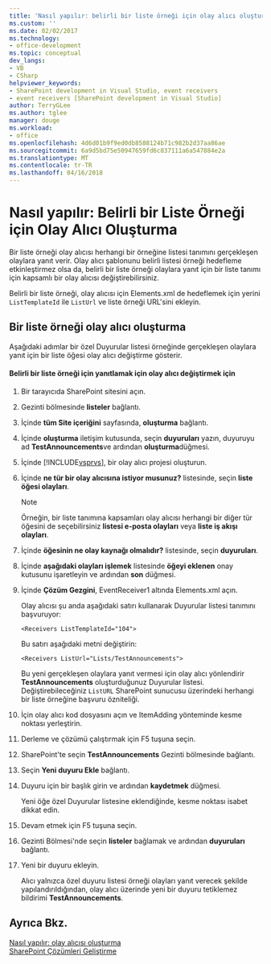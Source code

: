 ```yaml
---
title: 'Nasıl yapılır: belirli bir liste örneği için olay alıcı oluşturma | Microsoft Docs'
ms.custom: ''
ms.date: 02/02/2017
ms.technology:
- office-development
ms.topic: conceptual
dev_langs:
- VB
- CSharp
helpviewer_keywords:
- SharePoint development in Visual Studio, event receivers
- event receivers [SharePoint development in Visual Studio]
author: TerryGLee
ms.author: tglee
manager: douge
ms.workload:
- office
ms.openlocfilehash: 4d6d01b9f9ed0db8588124b71c982b2d37aa86ae
ms.sourcegitcommit: 6a9d5bd75e50947659fd6c837111a6a547884e2a
ms.translationtype: MT
ms.contentlocale: tr-TR
ms.lasthandoff: 04/16/2018
---
```

# <a name="how-to-create-an-event-receiver-for-a-specific-list-instance"></a>Nasıl yapılır: Belirli bir Liste Örneği için Olay Alıcı Oluşturma
  Bir liste örneği olay alıcısı herhangi bir örneğine listesi tanımını gerçekleşen olaylara yanıt verir. Olay alıcı şablonunu belirli listesi örneği hedefleme etkinleştirmez olsa da, belirli bir liste örneği olaylara yanıt için bir liste tanımı için kapsamlı bir olay alıcısı değiştirebilirsiniz.  
  
 Belirli bir liste örneği, olay alıcısı için Elements.xml de hedeflemek için yerini `ListTemplateId` ile `ListUrl` ve liste örneği URL'sini ekleyin.  
  
## <a name="creating-a-list-instance-event-receiver"></a>Bir liste örneği olay alıcı oluşturma  
 Aşağıdaki adımlar bir özel Duyurular listesi örneğinde gerçekleşen olaylara yanıt için bir liste öğesi olay alıcı değiştirme gösterir.  
  
#### <a name="to-modify-an-event-receiver-to-respond-to-a-specific-list-instance"></a>Belirli bir liste örneği için yanıtlamak için olay alıcı değiştirmek için  
  
1.  Bir tarayıcıda SharePoint sitesini açın.  
  
2.  Gezinti bölmesinde **listeler** bağlantı.  
  
3.  İçinde **tüm Site içeriğini** sayfasında, **oluşturma** bağlantı.  
  
4.  İçinde **oluşturma** iletişim kutusunda, seçin **duyuruları** yazın, duyuruyu ad **TestAnnouncements**ve ardından **oluşturma**düğmesi.  
  
5.  İçinde [!INCLUDE[vsprvs](../sharepoint/includes/vsprvs-md.md)], bir olay alıcı projesi oluşturun.  
  
6.  İçinde **ne tür bir olay alıcısına istiyor musunuz?** listesinde, seçin **liste öğesi olayları**.  
  
    > [!NOTE]  
    >  Örneğin, bir liste tanımına kapsamları olay alıcısı herhangi bir diğer tür öğesini de seçebilirsiniz **listesi e-posta olayları** veya **liste iş akışı olayları**.  
  
7.  İçinde **öğesinin ne olay kaynağı olmalıdır?** listesinde, seçin **duyuruları**.  
  
8.  İçinde **aşağıdaki olayları işlemek** listesinde **öğeyi eklenen** onay kutusunu işaretleyin ve ardından **son** düğmesi.  
  
9. İçinde **Çözüm Gezgini**, EventReceiver1 altında Elements.xml açın.  
  
     Olay alıcısı şu anda aşağıdaki satırı kullanarak Duyurular listesi tanımını başvuruyor:  
  
    ```  
    <Receivers ListTemplateId="104">  
    ```  
  
     Bu satırı aşağıdaki metni değiştirin:  
  
    ```  
    <Receivers ListUrl="Lists/TestAnnouncements">  
    ```  
  
     Bu yeni gerçekleşen olaylara yanıt vermesi için olay alıcı yönlendirir **TestAnnouncements** oluşturduğunuz Duyurular listesi. Değiştirebileceğiniz `ListURL` SharePoint sunucusu üzerindeki herhangi bir liste örneğine başvuru özniteliği.  
  
10. İçin olay alıcı kod dosyasını açın ve ItemAdding yönteminde kesme noktası yerleştirin.  
  
11. Derleme ve çözümü çalıştırmak için F5 tuşuna seçin.  
  
12. SharePoint'te seçin **TestAnnouncements** Gezinti bölmesinde bağlantı.  
  
13. Seçin **Yeni duyuru Ekle** bağlantı.  
  
14. Duyuru için bir başlık girin ve ardından **kaydetmek** düğmesi.  
  
     Yeni öğe özel Duyurular listesine eklendiğinde, kesme noktası isabet dikkat edin.  
  
15. Devam etmek için F5 tuşuna seçin.  
  
16. Gezinti Bölmesi'nde seçin **listeler** bağlamak ve ardından **duyuruları** bağlantı.  
  
17. Yeni bir duyuru ekleyin.  
  
     Alıcı yalnızca özel duyuru listesi örneği olayları yanıt verecek şekilde yapılandırıldığından, olay alıcı üzerinde yeni bir duyuru tetiklemez bildirimi **TestAnnouncements**.  
  
## <a name="see-also"></a>Ayrıca Bkz.  
 [Nasıl yapılır: olay alıcısı oluşturma](../sharepoint/how-to-create-an-event-receiver.md)   
 [SharePoint Çözümleri Geliştirme](../sharepoint/developing-sharepoint-solutions.md)  
  
  